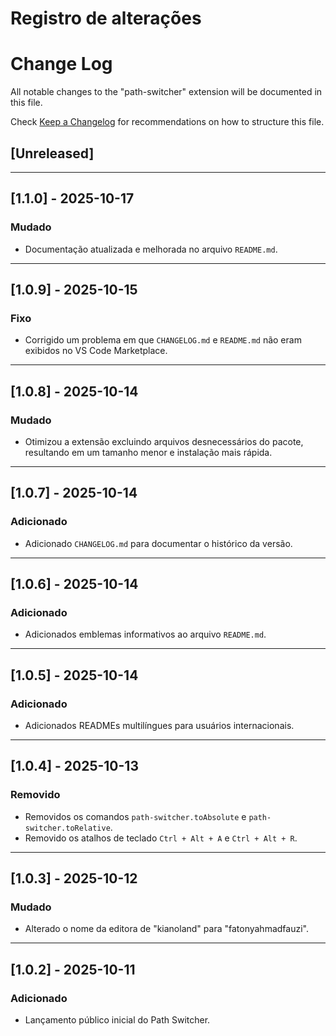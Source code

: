 # Registro de alterações

# Change Log

All notable changes to the "path-switcher" extension will be documented in this file.

Check [Keep a Changelog](http://keepachangelog.com/) for recommendations on how to structure this file.

## [Unreleased]


---

## [1.1.0] - 2025-10-17

### Mudado

- Documentação atualizada e melhorada no arquivo `README.md`.

---

## [1.0.9] - 2025-10-15

### Fixo

- Corrigido um problema em que `CHANGELOG.md` e `README.md` não eram exibidos no VS Code Marketplace.

---

## [1.0.8] - 2025-10-14

### Mudado

- Otimizou a extensão excluindo arquivos desnecessários do pacote, resultando em um tamanho menor e instalação mais rápida.

---

## [1.0.7] - 2025-10-14

### Adicionado

- Adicionado `CHANGELOG.md` para documentar o histórico da versão.

---

## [1.0.6] - 2025-10-14

### Adicionado

- Adicionados emblemas informativos ao arquivo `README.md`.

---

## [1.0.5] - 2025-10-14

### Adicionado

- Adicionados READMEs multilíngues para usuários internacionais.

---

## [1.0.4] - 2025-10-13

### Removido

- Removidos os comandos `path-switcher.toAbsolute` e `path-switcher.toRelative`.
- Removido os atalhos de teclado `Ctrl + Alt + A` e `Ctrl + Alt + R`.

---

## [1.0.3] - 2025-10-12

### Mudado

- Alterado o nome da editora de "kianoland" para "fatonyahmadfauzi".

---

## [1.0.2] - 2025-10-11

### Adicionado

- Lançamento público inicial do Path Switcher.
